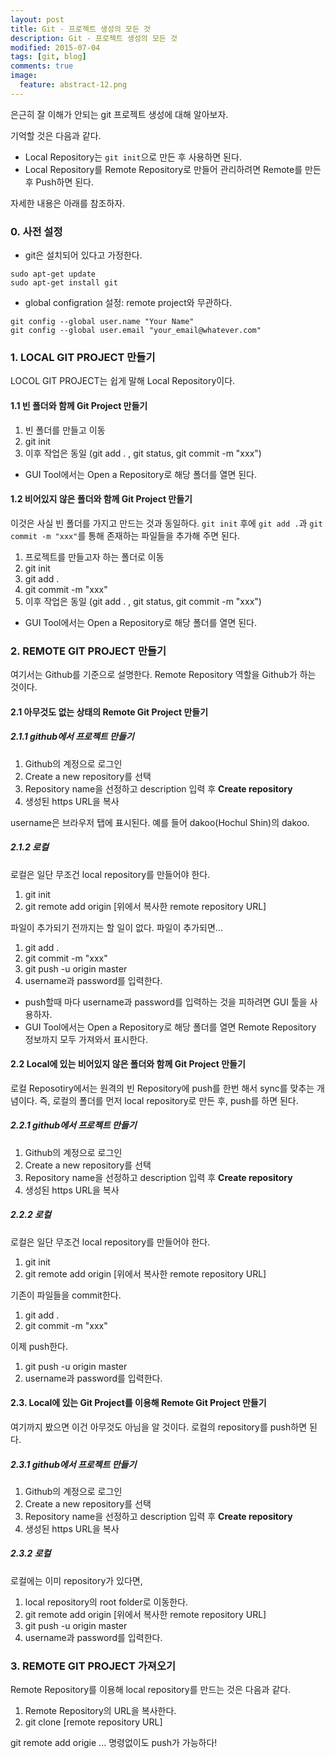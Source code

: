 ```yaml
---
layout: post
title: Git - 프로젝트 생성의 모든 것
description: Git - 프로젝트 생성의 모든 것
modified: 2015-07-04
tags: [git, blog]
comments: true
image:
  feature: abstract-12.png
---
```

은근히 잘 이해가 안되는 git 프로젝트 생성에 대해 알아보자. 

기억할 것은 다음과 같다. 

- Local Repository는 `git init`으로 만든 후 사용하면 된다. 
- Local Repository를 Remote Repository로 만들어 관리하려면 Remote를 만든 후 Push하면 된다. 

자세한 내용은 아래를 참조하자. 

### 0. 사전 설정

- git은 설치되어 있다고 가정한다.

```
sudo apt-get update
sudo apt-get install git
```

- global configration 설정: remote project와 무관하다. 

```
git config --global user.name "Your Name"
git config --global user.email "your_email@whatever.com"
```

### 1. LOCAL GIT PROJECT 만들기

LOCOL GIT PROJECT는 쉽게 말해 Local Repository이다. 

#### 1.1 빈 폴더와 함께 Git Project 만들기 

1. 빈 폴더를 만들고 이동
2. git init
3. 이후 작업은 동일 (git add . , git status, git commit -m "xxx")

- GUI Tool에서는 Open a Repository로 해당 폴더를 열면 된다. 

#### 1.2 비어있지 않은 폴더와 함께 Git Project 만들기 

이것은 사실 빈 폴더를 가지고 만드는 것과 동일하다. `git init` 후에 `git add .`과 `git commit -m "xxx"`를 통해 존재하는 파일들을 추가해 주면 된다. 

1. 프로젝트를 만들고자 하는 폴더로 이동
2. git init
3. git add .
4. git commit -m "xxx"
5. 이후 작업은 동일 (git add . , git status, git commit -m "xxx")

- GUI Tool에서는 Open a Repository로 해당 폴더를 열면 된다. 

### 2. REMOTE GIT PROJECT 만들기

여기서는 Github를 기준으로 설명한다. Remote Repository 역할을 Github가 하는 것이다. 

#### 2.1 아무것도 없는 상태의 Remote Git Project 만들기 

##### 2.1.1 github에서 프로젝트 만들기 

1. Github의 계정으로 로그인 
2. Create a new repository를 선택
3. Repository name을 선정하고 description 입력 후 **Create repository**
4. 생성된 https URL을 복사

username은 브라우저 탭에 표시된다. 예를 들어 dakoo(Hochul Shin)의 dakoo.

##### 2.1.2 로컬 

로컬은 일단 무조건 local repository를 만들어야 한다. 

1. git init 
2. git remote add origin [위에서 복사한 remote repository URL]

파일이 추가되기 전까지는 할 일이 없다. 파일이 추가되면...

1. git add .
2. git commit -m "xxx"
3. git push -u origin master
4. username과 password를 입력한다.

- push할때 마다 username과 password를 입력하는 것을 피하려면 GUI 툴을 사용하자. 
- GUI Tool에서는 Open a Repository로 해당 폴더를 열면 Remote Repository 정보까지 모두 가져와서 표시한다. 

#### 2.2 Local에 있는 비어있지 않은 폴더와 함께 Git Project 만들기

로컬 Reposotiry에서는 원격의 빈 Repository에 push를 한번 해서 sync를 맞추는 개념이다. 즉, 로컬의 폴더를 먼저 local repository로 만든 후, push를 하면 된다. 

##### 2.2.1 github에서 프로젝트 만들기 

1. Github의 계정으로 로그인 
2. Create a new repository를 선택
3. Repository name을 선정하고 description 입력 후 **Create repository**
4. 생성된 https URL을 복사

##### 2.2.2 로컬 

로컬은 일단 무조건 local repository를 만들어야 한다. 

1. git init 
2. git remote add origin [위에서 복사한 remote repository URL]

기존이 파일들을 commit한다.  

1. git add .
2. git commit -m "xxx"

이제 push한다. 

1. git push -u origin master
2. username과 password를 입력한다.

#### 2.3. Local에 있는 Git Project를 이용해 Remote Git Project 만들기 

여기까지 봤으면 이건 아무것도 아님을 알 것이다. 로컬의 repository를 push하면 된다. 

##### 2.3.1 github에서 프로젝트 만들기 

1. Github의 계정으로 로그인 
2. Create a new repository를 선택
3. Repository name을 선정하고 description 입력 후 **Create repository**
4. 생성된 https URL을 복사

##### 2.3.2 로컬 

로컬에는 이미 repository가 있다면, 

1. local repository의 root folder로 이동한다. 
2. git remote add origin [위에서 복사한 remote repository URL]
3. git push -u origin master
4. username과 password를 입력한다.

### 3. REMOTE GIT PROJECT 가져오기

Remote Repository를 이용해 local repository를 만드는 것은 다음과 같다. 

1. Remote Repository의 URL을 복사한다. 
2. git clone [remote repository URL]

git remote add origie ... 명령없이도 push가 가능하다!

